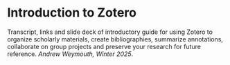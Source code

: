 # Introduction to Zotero

Transcript, links and slide deck of introductory guide for using Zotero to organize scholarly materials, create bibliographies, summarize annotations, collaborate on group projects and preserve your research for future reference. *Andrew Weymouth, Winter 2025*.